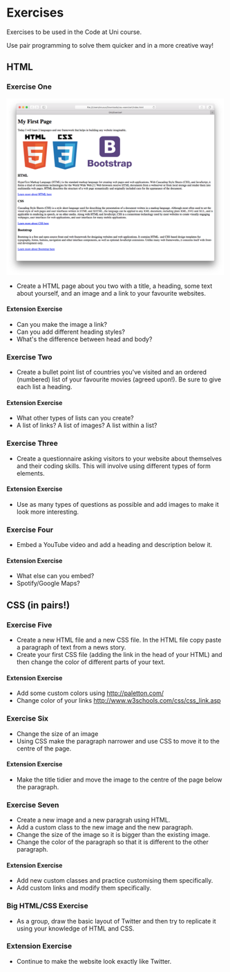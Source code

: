 # Exercises
Exercises to be used in the Code at Uni course.

Use pair programming to solve them quicker and in a more creative way!

## HTML

### Exercise One

![exercise1](https://github.com/Code-At-Uni/exercises/raw/master/img/ex1.png "Exercise 1")

* Create a HTML page about you two with a title, a heading, some text about yourself, and an image and a link to your favourite websites. 


#### Extension Exercise

* Can you make the image a link? 
* Can you add different heading styles? 
* What's the difference between head and body?

### Exercise Two
* Create a bullet point list of countries you've visited and an ordered (numbered) list of your favourite movies (agreed upon!). Be sure to give each list a heading. 

#### Extension Exercise

* What other types of lists can you create? 
* A list of links? A list of images? A list within a list?

### Exercise Three
* Create a questionnaire asking visitors to your website about themselves and their coding skills. This will involve using different types of form elements. 

#### Extension Exercise

* Use as many types of questions as possible and add images to make it look more interesting.

### Exercise Four
* Embed a YouTube video and add a heading and description below it. 

#### Extension Exercise

* What else can you embed? 
* Spotify/Google Maps?

## CSS (in pairs!)

### Exercise Five
* Create a new HTML file and a new CSS file. In the HTML file copy paste a paragraph of text from a news story.
* Create your first CSS file (adding the link in the head of your HTML) and then change the color of different parts of your text.

#### Extension Exercise

* Add some custom colors using http://paletton.com/
* Change color of your links http://www.w3schools.com/css/css_link.asp

### Exercise Six

* Change the size of an image
* Using CSS make the paragraph narrower and use CSS to move it to the centre of the page.

#### Extension Exercise
* Make the title tidier and move the image to the centre of the page below the paragraph. 

### Exercise Seven

* Create a new image and a new paragrah using HTML.
* Add a custom class to the new image and the new paragraph. 
* Change the size of the image so it is bigger than the existing image.
* Change the color of the paragraph so that it is different to the other paragraph. 

#### Extension Exercise
* Add new custom classes and practice customising them specifically. 
* Add custom links and modify them specifically.


### Big HTML/CSS Exercise

* As a group, draw the basic layout of Twitter and then try to replicate it using your knowledge of HTML and CSS.

### Extension Exercise

* Continue to make the website look exactly like Twitter.
